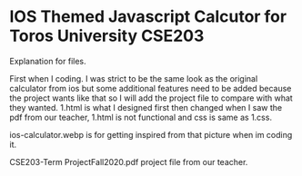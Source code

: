 # IOS Themed Javascript Calcutor for Toros University CSE203

Explanation for files.

First when I coding. I was strict to be the same look as the original calculator from ios but some additional features need to be added because the project wants like that so I will add the project file to compare with what they wanted. 1.html is what I designed first then changed when I saw the pdf from our teacher, 1.html is not functional and css is same as 1.css.

ios-calculator.webp is for getting inspired from that picture when im coding it.

CSE203-Term ProjectFall2020.pdf project file from our teacher.
